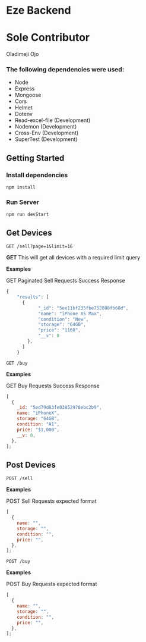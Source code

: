 # Eze Backend

# Sole Contributor

Oladimeji Ojo

### The following dependencies were used:

- Node
- Express
- Mongoose
- Cors
- Helmet
- Dotenv
- Read-excel-file (Development)
- Nodemon (Development)
- Cross-Env (Development)
- SuperTest (Development)

## Getting Started

### Install dependencies

`npm install`

### Run Server

`npm run devStart`

## Get Devices

`GET /sell?page=1&limit=16`

**GET** This will get all devices with a required limit query

**Examples**

GET Paginated Sell Requests Success Response

```javascript
{
    "results": [
      {
            "_id": "5ee11bf235fbe752808fb68d",
            "name": "iPhone XS Max",
            "condition": "New",
            "storage": "64GB",
            "price": "1160",
            "__v": 0
        },
      ]
    }
```

`GET /buy`

**Examples**

GET Buy Requests Success Response

```javascript
[
  {
    _id: "5ed79d83fe03852978ebc2b9",
    name: "iPhoneX",
    storage: "64GB",
    condition: "A1",
    price: "$1,000",
    __v: 0,
  },
];
```

## Post Devices

`POST /sell`

**Examples**

POST Sell Requests expected format

```javascript
[
  {
    name: "",
    storage: "",
    condition: "",
    price: "",
  },
];
```

`POST /buy`

**Examples**

POST Buy Requests expected format

```javascript
[
  {
    name: "",
    storage: "",
    condition: "",
    price: "",
  },
];
```
